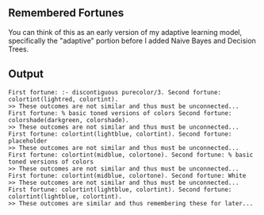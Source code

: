 ## Remembered Fortunes
You can think of this as an early version of my adaptive learning model, specifically the "adaptive" portion before I added Naive Bayes and Decision Trees.

## Output
~~~
First fortune: :- discontiguous purecolor/3. Second fortune: colortint(lightred, colortint).
>> These outcomes are not similar and thus must be unconnected...
First fortune: % basic toned versions of colors Second fortune: colorshade(darkgreen, colorshade).
>> These outcomes are not similar and thus must be unconnected...
First fortune: colortint(lightblue, colortint). Second fortune: placeholder
>> These outcomes are not similar and thus must be unconnected...
First fortune: colortint(midblue, colortone). Second fortune: % basic toned versions of colors
>> These outcomes are not similar and thus must be unconnected...
First fortune: colortint(midblue, colortone). Second fortune: White
>> These outcomes are not similar and thus must be unconnected...
First fortune: colortint(lightblue, colortint). Second fortune: colortint(lightblue, colortint).
>> These outcomes are similar and thus remembering these for later...
~~~
